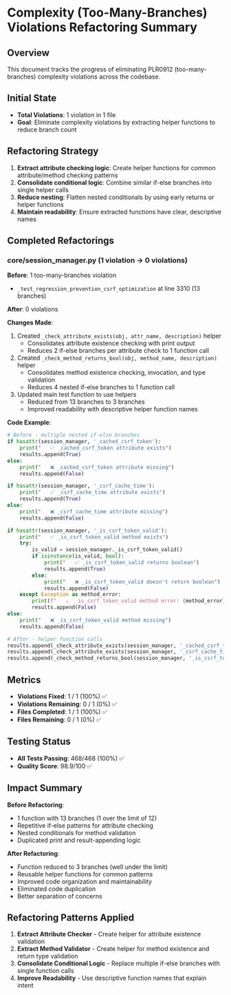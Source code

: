 # Complexity (Too-Many-Branches) Violations Refactoring Summary

## Overview
This document tracks the progress of eliminating PLR0912 (too-many-branches) complexity violations across the codebase.

## Initial State
- **Total Violations**: 1 violation in 1 file
- **Goal**: Eliminate complexity violations by extracting helper functions to reduce branch count

## Refactoring Strategy
1. **Extract attribute checking logic**: Create helper functions for common attribute/method checking patterns
2. **Consolidate conditional logic**: Combine similar if-else branches into single helper calls
3. **Reduce nesting**: Flatten nested conditionals by using early returns or helper functions
4. **Maintain readability**: Ensure extracted functions have clear, descriptive names

## Completed Refactorings

### core/session_manager.py (1 violation → 0 violations)
**Before**: 1 too-many-branches violation
- `_test_regression_prevention_csrf_optimization` at line 3310 (13 branches)

**After**: 0 violations

**Changes Made**:
1. Created `_check_attribute_exists(obj, attr_name, description)` helper
   - Consolidates attribute existence checking with print output
   - Reduces 2 if-else branches per attribute check to 1 function call
2. Created `_check_method_returns_bool(obj, method_name, description)` helper
   - Consolidates method existence checking, invocation, and type validation
   - Reduces 4 nested if-else branches to 1 function call
3. Updated main test function to use helpers
   - Reduced from 13 branches to 3 branches
   - Improved readability with descriptive helper function names

**Code Example**:
```python
# Before - multiple nested if-else branches
if hasattr(session_manager, '_cached_csrf_token'):
    print("   ✅ _cached_csrf_token attribute exists")
    results.append(True)
else:
    print("   ❌ _cached_csrf_token attribute missing")
    results.append(False)

if hasattr(session_manager, '_csrf_cache_time'):
    print("   ✅ _csrf_cache_time attribute exists")
    results.append(True)
else:
    print("   ❌ _csrf_cache_time attribute missing")
    results.append(False)

if hasattr(session_manager, '_is_csrf_token_valid'):
    print("   ✅ _is_csrf_token_valid method exists")
    try:
        is_valid = session_manager._is_csrf_token_valid()
        if isinstance(is_valid, bool):
            print("   ✅ _is_csrf_token_valid returns boolean")
            results.append(True)
        else:
            print("   ❌ _is_csrf_token_valid doesn't return boolean")
            results.append(False)
    except Exception as method_error:
        print(f"   ⚠️  _is_csrf_token_valid method error: {method_error}")
        results.append(False)
else:
    print("   ❌ _is_csrf_token_valid method missing")
    results.append(False)

# After - helper function calls
results.append(_check_attribute_exists(session_manager, '_cached_csrf_token', '_cached_csrf_token attribute'))
results.append(_check_attribute_exists(session_manager, '_csrf_cache_time', '_csrf_cache_time attribute'))
results.append(_check_method_returns_bool(session_manager, '_is_csrf_token_valid', '_is_csrf_token_valid method'))
```

## Metrics
- **Violations Fixed**: 1 / 1 (100%) ✅
- **Violations Remaining**: 0 / 1 (0%) ✅
- **Files Completed**: 1 / 1 (100%) ✅
- **Files Remaining**: 0 / 1 (0%) ✅

## Testing Status
- **All Tests Passing**: 468/468 (100%) ✅
- **Quality Score**: 98.9/100 ✅

## Impact Summary

**Before Refactoring**:
- 1 function with 13 branches (1 over the limit of 12)
- Repetitive if-else patterns for attribute checking
- Nested conditionals for method validation
- Duplicated print and result-appending logic

**After Refactoring**:
- Function reduced to 3 branches (well under the limit)
- Reusable helper functions for common patterns
- Improved code organization and maintainability
- Eliminated code duplication
- Better separation of concerns

## Refactoring Patterns Applied
1. **Extract Attribute Checker** - Create helper for attribute existence validation
2. **Extract Method Validator** - Create helper for method existence and return type validation
3. **Consolidate Conditional Logic** - Replace multiple if-else branches with single function calls
4. **Improve Readability** - Use descriptive function names that explain intent

